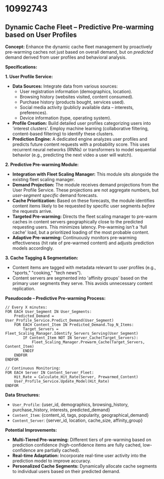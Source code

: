 # 10992743

## Dynamic Cache Fleet – Predictive Pre-warming based on User Profiles

**Concept:** Enhance the dynamic cache fleet management by proactively pre-warming caches not just based on overall demand, but on *predicted* demand derived from user profiles and behavioral analysis.

**Specifications:**

**1. User Profile Service:**

*   **Data Sources:** Integrate data from various sources:
    *   User registration information (demographics, location).
    *   Browsing history (websites visited, content consumed).
    *   Purchase history (products bought, services used).
    *   Social media activity (publicly available data – interests, preferences).
    *   Device information (type, operating system).
*   **Profile Creation:** Build detailed user profiles categorizing users into 'interest clusters'. Employ machine learning (collaborative filtering, content-based filtering) to identify these clusters.
*   **Prediction Engine:**  A dedicated engine analyzes user profiles and predicts future content requests with a probability score.  This uses recurrent neural networks (RNNs) or transformers to model sequential behavior (e.g., predicting the next video a user will watch).

**2. Predictive Pre-warming Module:**

*   **Integration with Fleet Scaling Manager:** This module sits alongside the existing fleet scaling manager.
*   **Demand Projection:** The module receives demand projections from the User Profile Service. These projections are not aggregate numbers, but *user-segment specific* demand forecasts.
*   **Cache Prioritization:** Based on these forecasts, the module identifies content items likely to be requested by specific user segments *before* the requests arrive.
*   **Targeted Pre-warming:**  Directs the fleet scaling manager to pre-warm caches in content servers geographically close to the predicted requesting users.  This minimizes latency. Pre-warming isn't a 'full cache' load, but a prioritized loading of the most probable content.
*   **Adaptive Pre-warming:**  Continuously monitors pre-warming effectiveness (hit rate of pre-warmed content) and adjusts prediction models accordingly.

**3.  Cache Tagging & Segmentation:**

*   Content items are tagged with metadata relevant to user profiles (e.g., "sports," "cooking," "tech news").
*   Content servers are segmented into 'affinity groups' based on the primary user segments they serve.  This avoids unnecessary content replication.

**Pseudocode – Predictive Pre-warming Process:**

```
// Every X minutes:
FOR EACH User_Segment IN User_Segments:
    Predicted_Demand = User_Profile_Service.Predict_Demand(User_Segment)
    FOR EACH Content_Item IN Predicted_Demand.Top_N_Items:
        Target_Servers = Fleet_Scaling_Manager.Identify_Servers_Serving(User_Segment)
        IF Content_Item NOT IN Server_Cache(Target_Servers):
            Fleet_Scaling_Manager.Prewarm_Cache(Target_Servers, Content_Item)
        ENDIF
    ENDFOR
ENDFOR

// Continuous Monitoring:
FOR EACH Server IN Content_Server_Fleet:
    Hit_Rate = Calculate_Hit_Rate(Server, Prewarmed_Content)
    User_Profile_Service.Update_Model(Hit_Rate)
ENDFOR
```

**Data Structures:**

*   `User_Profile`: {user_id, demographics, browsing_history, purchase_history, interests, predicted_demand}
*   `Content_Item`: {content_id, tags, popularity, geographical_demand}
*   `Content_Server`: {server_id, location, cache_size, affinity_group}

**Potential Improvements:**

*   **Multi-Tiered Pre-warming:**  Different tiers of pre-warming based on prediction confidence (high-confidence items are fully cached, low-confidence are partially cached).
*   **Real-time Adaptation:** Incorporate real-time user activity into the prediction model to improve accuracy.
*   **Personalized Cache Segments:**  Dynamically allocate cache segments to individual users based on their predicted demand.